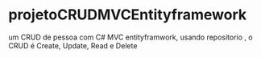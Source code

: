 # projetoCRUDMVCEntityframework

um CRUD de pessoa com C# MVC entityframwork, usando repositorio , o CRUD é Create, Update, Read e Delete
